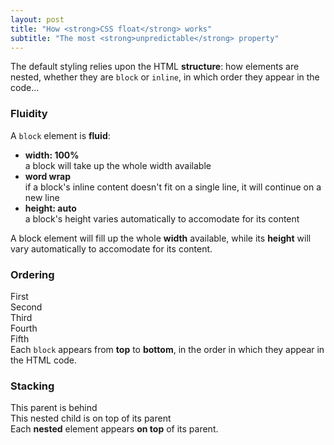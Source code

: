 ```yaml
---
layout: post
title: "How <strong>CSS float</strong> works"
subtitle: "The most <strong>unpredictable</strong> property"
---
```


<!-- > There is not such thing as an **unstyled** HTML document. Each browser comes with a default CSS: the **user agent stylesheet**. -->

The default styling relies upon the HTML **structure**: how elements are nested, whether they are `block` or `inline`, in which order they appear in the code...

### Fluidity

A `block` element is **fluid**:

* **width: 100%**  
a block will take up the whole width available
* **word wrap**  
if a block's inline content doesn't fit on a single line, it will continue on a new line
* **height: auto**  
a block's height varies automatically to accomodate for its content

<div class="browser">
  <div class="browser-bar">
    <div></div>
  </div>
  <div class="browser-body">
    <div class="box box-alpha">
      A block element will fill up the whole <strong>width</strong> available, while its <strong>height</strong> will vary automatically to accomodate for its content.
      <br>
      <span data-typer-targets="You can add even more text,This block will continue expanding,This line is most probably long enough to trigger a new one by wrapping the text"></span>
    </div>
  </div>
</div>

### Ordering

<div class="browser">
  <div class="browser-bar">
    <div></div>
  </div>
  <div class="browser-body">
    <div class="box box-alpha">
      First
    </div>
    <div class="box box-beta">
      Second
    </div>
    <div class="box box-gamma">
      Third
    </div>
    <div class="box box-delta">
      Fourth
    </div>
    <div class="box box-epsilon">
      Fifth
    </div>
  </div>
</div>

<aside>
  Each <code>block</code> appears from <strong>top</strong> to <strong>bottom</strong>, in the order in which they appear in the HTML code.
</aside>

### Stacking

<div class="browser">
  <div class="browser-bar">
    <div></div>
  </div>
  <div class="browser-body">
    <div class="box box-alpha">
      This parent is behind
      <div class="box box-beta">
        This nested child is on top of its parent
      </div>
    </div>
  </div>
</div>

<aside>
  Each <strong>nested</strong> element appears <strong>on top</strong> of its parent.
</aside>
